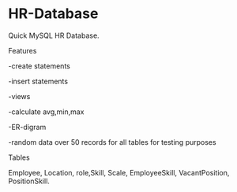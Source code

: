# HR-Database

Quick MySQL HR Database.

Features

-create statements

-insert statements

-views 

-calculate avg,min,max

-ER-digram

-random data over 50 records for all tables for testing purposes

Tables

Employee, Location, role,Skill, Scale, EmployeeSkill, VacantPosition, PositionSkill.  
